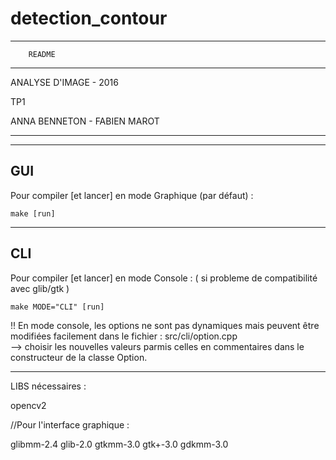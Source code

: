 # detection_contour

-----------------------
		README
-----------------------


ANALYSE D'IMAGE - 2016

TP1

ANNA BENNETON - FABIEN MAROT

______________________

------
 GUI
------
Pour compiler [et lancer] en mode Graphique (par défaut) :

	make [run]


------
 CLI
------
Pour compiler [et lancer] en mode Console :
( si probleme de compatibilité avec glib/gtk )

	make MODE="CLI" [run]


!! En mode console, les options ne sont pas dynamiques mais peuvent être modifiées facilement dans le fichier :
src/cli/option.cpp  
--> choisir les nouvelles valeurs parmis celles en commentaires dans le constructeur de la classe Option.

______________________

LIBS nécessaires :

opencv2

//Pour l'interface graphique :

glibmm-2.4
glib-2.0
gtkmm-3.0
gtk+-3.0
gdkmm-3.0